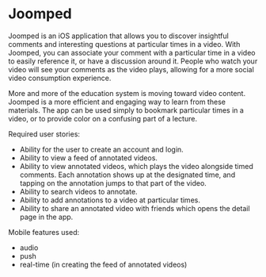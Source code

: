 # Joomped

Joomped is an iOS application that allows you to discover insightful comments and interesting questions at particular times in a video. With Joomped, you can associate your comment with a particular time in a video to easily reference it, or have a discussion around it. People who watch your video will see your comments as the video plays, allowing for a more social video consumption experience.

More and more of the education system is moving toward video content. Joomped is a more efficient and engaging way to learn from these materials. The app can be used simply to bookmark particular times in a video, or to provide color on a confusing part of a lecture. 

Required user stories:

* Ability for the user to create an account and login.
* Ability to view a feed of annotated videos. 
* Ability to view annotated videos, which plays the video alongside timed comments. Each annotation shows up at the designated time, and tapping on the annotation jumps to that part of the video. 
* Ability to search videos to annotate. 
* Ability to add annotations to a video at particular times. 
* Ability to share an annotated video with friends which opens the detail page in the app. 

Mobile features used: 

* audio
* push
* real-time (in creating the feed of annotated videos)
